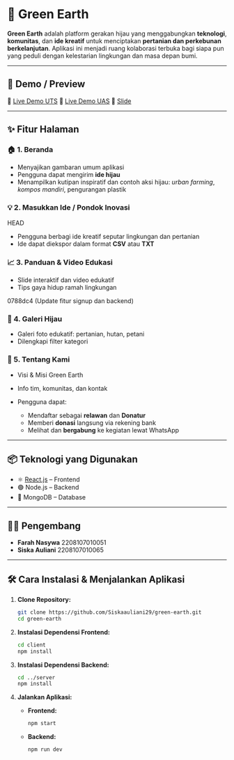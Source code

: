# 🌱 Green Earth

**Green Earth** adalah platform gerakan hijau yang menggabungkan **teknologi**, **komunitas**, dan **ide kreatif** untuk menciptakan **pertanian dan perkebunan berkelanjutan**. Aplikasi ini menjadi ruang kolaborasi terbuka bagi siapa pun yang peduli dengan kelestarian lingkungan dan masa depan bumi.

---

## 🚀 Demo / Preview

🎥 [Live Demo UTS](https://youtu.be/GXTIOyZdkNU?si=8nMVr9HQk-m-fF6z)
🎥 [Live Demo UAS](https://youtu.be/4BbQsLjhwmk)
📄 [Slide](https://www.canva.com/design/DAGkrjii1oc/HhT-pHDd8qF8HR-J38wAag/edit?utm_content=DAGkrjii1oc&utm_campaign=designshare&utm_medium=link2&utm_source=sharebutton)

---

## ✨ Fitur Halaman

### 🏠 1. Beranda

* Menyajikan gambaran umum aplikasi
* Pengguna dapat mengirim **ide hijau**
* Menampilkan kutipan inspiratif dan contoh aksi hijau: *urban farming*, *kompos mandiri*, pengurangan plastik

### 💡 2. Masukkan Ide / Pondok Inovasi

HEAD
* Pengguna berbagi ide kreatif seputar lingkungan dan pertanian
* Ide dapat diekspor dalam format **CSV** atau **TXT**

### 📈 3. Panduan & Video Edukasi

* Slide interaktif dan video edukatif
* Tips gaya hidup ramah lingkungan

0788dc4 (Update fitur signup dan backend)

### 📸 4. Galeri Hijau

* Galeri foto edukatif: pertanian, hutan, petani
* Dilengkapi filter kategori

### 🧩 5. Tentang Kami

* Visi & Misi Green Earth
* Info tim, komunitas, dan kontak
* Pengguna dapat:

  * Mendaftar sebagai **relawan** dan **Donatur**
  * Memberi **donasi** langsung via rekening bank
  * Melihat dan **bergabung** ke kegiatan lewat WhatsApp

---

## 📦 Teknologi yang Digunakan

* ⚛️ [React.js](https://reactjs.org/) – Frontend
* 🟢 Node.js – Backend
* 🍃 MongoDB – Database

---

## 👩‍💻 Pengembang

* **Farah Nasywa** 2208107010051
* **Siska Auliani** 2208107010065
  
---

## 🛠️ Cara Instalasi & Menjalankan Aplikasi

1. **Clone Repository:**

   ```bash
   git clone https://github.com/Siskaauliani29/green-earth.git
   cd green-earth
   ```

2. **Instalasi Dependensi Frontend:**

   ```bash
   cd client
   npm install
   ```

3. **Instalasi Dependensi Backend:**

   ```bash
   cd ../server
   npm install
   ```

4. **Jalankan Aplikasi:**

   * **Frontend:**

     ```bash
     npm start
     ```
   * **Backend:**

     ```bash
     npm run dev
     ```


